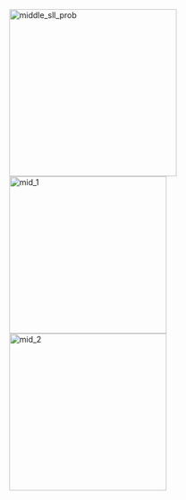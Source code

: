 <img width="299" alt="middle_sll_prob" src="https://github.com/CodingWizard07/CodingNinjas_DSA/assets/130544041/d7f3e3a8-fd20-47dd-affc-8b7c20391bcf">
<img width="281" alt="mid_1" src="https://github.com/CodingWizard07/CodingNinjas_DSA/assets/130544041/b231344b-4edf-4617-8cc4-5e3639eddff5">
<img width="281" alt="mid_2" src="https://github.com/CodingWizard07/CodingNinjas_DSA/assets/130544041/38678c40-9dc2-4dbe-9ae5-703fdae8d6c0">
